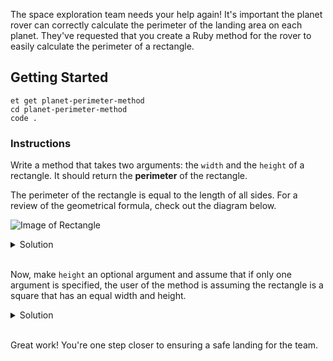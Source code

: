 The space exploration team needs your help again! It's important the planet rover can correctly calculate the perimeter of the landing area on each planet.
They've requested that you create a Ruby method for the rover to easily calculate the perimeter of a rectangle.

## Getting Started
```no-highlight
et get planet-perimeter-method
cd planet-perimeter-method
code .
```

### Instructions

Write a method that takes two arguments: the `width` and the `height` of a rectangle.
It should return the **perimeter** of the rectangle.

The perimeter of the rectangle is equal to the length of all sides.
For a review of the geometrical formula, check out the diagram below.

![Image of Rectangle](https://s3.amazonaws.com/horizon-production/images/Rectangle.png)

<details>
<summary>Solution</summary>
<p>

```ruby
def perimeter(width, height)
  2 `*` width + 2 `*` height
end
```

</p>
</details>
</br>

Now, make `height` an optional argument and assume that if only one argument is specified,
the user of the method is assuming the rectangle is a square that has an equal width and height.

<details>
<summary>Solution</summary>
<p>

```ruby
def perimeter(width, height = nil)
  if height.nil?
    width `*` 4
  else
    2 `*` width + 2 `*` height
  end
end
```

</p>
</details>
</br>

Great work! You're one step closer to ensuring a safe landing for the team.
